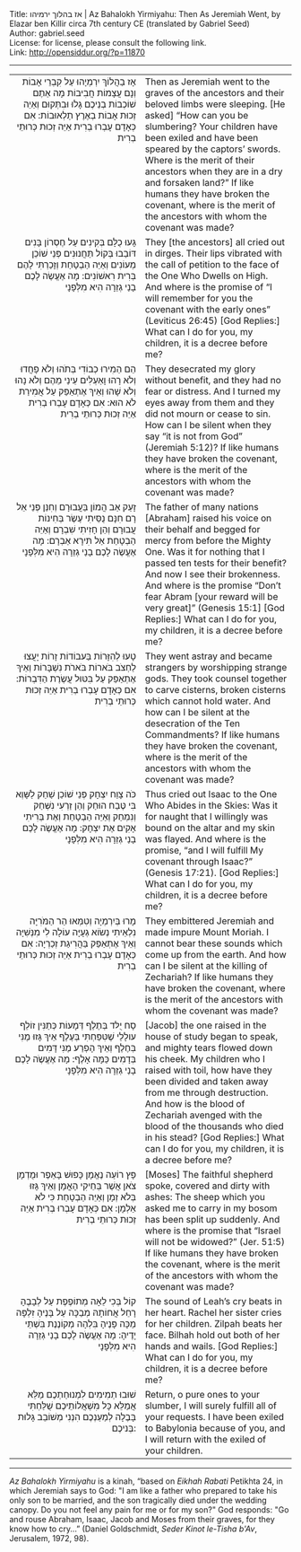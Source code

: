<html>
<head></head>
<body>
Title: אז בהלוך ירמיהו | Az Bahalokh Yirmiyahu: Then As Jeremiah Went, by Elazar ben Killir circa 7th century CE (translated by Gabriel Seed)<br />
Author: gabriel.seed<br />
License: for license, please consult the following link.<br />
Link: <a href="http://opensiddur.org/?p=11870">http://opensiddur.org/?p=11870</a>
<p />
<hr />

<table style="margin-left: auto;margin-right: auto;"><tbody>
<tr><td style="vertical-align: top;" width="46%">
<div class="liturgy" style="text-align: right;"><span lang="he">
אָז בַהֲלוֹךְ יִרְמְיָהוּ עַל קִבְרֵי אָבוֹת וְנָם עֲצָמוֹת חֲבִיבוֹת מָה אַתֶם שׁוֹכְבוֹת בְנֵיכֶם גָלוּ וּבִתְּקוּם וְאַיֵה זְכוּת אָבוֹת בְאֶרֶץ תַלְאוּבוֹת: 
אִם כְּאָדָם עָבְרוּ בְרִית אַיֵּה זְכוּת כְּרוּתֵי בְרִית 
</span></div>
</td>
 
<td style="vertical-align:top;" width="53%">
<div class="english">
Then as Jeremiah went to the graves of the ancestors and their beloved limbs were sleeping. [He asked] “How can you be slumbering? Your children have been exiled and have been speared by the captors’ swords. Where is the merit of their ancestors when they are in a dry and forsaken land?” If like humans they have broken the covenant, where is the merit of the ancestors with whom the covenant was made?
</div>
</td></tr>


<tr><td style="vertical-align: top;" width="46%">
<div class="liturgy" style="text-align: right;"><span lang="he">
גָּעוּ כֻלָּם בְּקִינִים עַל חֶסְרוֹן בָּנִים דּוֹבַבוּ בְּקוֹל תַּחֲנוּנִים פְּנֵי שׁוֹכֵן מְעוֹנִים וְאַיֵּה הַבְטָחַת וְזָכַרְתִּי לָהֶם בְּרִית רִאשׁוֹנִים: 
מָה אֶעֱשֶׂה לָכֶם בָנַי גְזֵרָה הִיא מִלְּפָנָי 
</span></div>
</td>
 
<td style="vertical-align:top;" width="53%">
<div class="english">
They [the ancestors] all cried out in dirges.
Their lips vibrated with the call of petition to the face of the One Who Dwells on High. And where is the promise of “I will remember for you the covenant with the early ones” (Leviticus 26:45) [God Replies:] What can I do for you, my children, it is a decree before me? 
</div>
</td></tr>


<tr><td style="vertical-align: top;" width="46%">
<div class="liturgy" style="text-align: right;"><span lang="he">
הֵם הֵמִירוּ כְבוֹדִי בְּתֺהוּ וְלֹא פָחֲדוּ וְלֹא רָהוּ וָאַעְלִּים עֵינַי מֵהֶם וְלֹא נָהוּ וְלֹא שָׁהוּ וְאֵיךְ אֶתְאַפַּק עַל אֲמִירַת לֹא הוּא: אִם כְּאָדָם עָבְרוּ בְרִית אַיֵּה זְכוּת כְּרוּתֵי בְרִית 
</span></div>
</td>
 
<td style="vertical-align:top;" width="53%">
<div class="english">
They desecrated my glory without benefit, and they had no fear or distress. And I turned my eyes away from them and they did not mourn or cease to sin. How can I be silent when they say “it is not from God” (Jeremiah 5:12)? If like humans they have broken the covenant, where is the merit of the ancestors with whom the covenant was made?
</div>
</td></tr>


<tr><td style="vertical-align: top;" width="46%">
<div class="liturgy" style="text-align: right;"><span lang="he">
זָעַק אַב הֲמוֹן בַּעֲבוּרָם וְחִנֵּן פְּנֵי אֵל רָם חִנָּם נֻסֵּיתִי עֶשֶׂר בְּחִינוֹת עֲבוּרָם וְהֵן חָזִיתִי שִׁבְרָם וְאַיֵּה הַבְטָחַת אַל תִּירָא אַבְרָם: מָה אֶעֱשֶׂה לָכֶם בָנַי גְזֵרָה הִיא מִלְּפָנָי 
</span></div>
</td>
 
<td style="vertical-align:top;" width="53%">
<div class="english">
The father of many nations [Abraham] raised his voice on their behalf and begged for mercy from before the Mighty One. Was it for nothing that I passed ten tests for their benefit? And now I see their brokenness. And where is the promise “Don’t fear Abram [your reward will be very great]” (Genesis 15:1] [God Replies:] What can I do for you, my children, it is a decree before me? 
</div>
</td></tr>


<tr><td style="vertical-align: top;" width="46%">
<div class="liturgy" style="text-align: right;"><span lang="he">
טָעוּ לְהִזָּרוֹת בַּעבוֹדוֹת זָרוֹת יָעֲצוּ לַחְצֺב בֺּארוֹת בֺּארֺת נִשְׁבָּרוֹת וְאֵיךְ אֶתְאַפַּק עַל בִּטּוּל עֲשֶׂרֶת הַדִּבְרוֹת: אִם כְּאָדָם עָבְרוּ בְרִית אַיֵּה זְכוּת כְּרוּתֵי בְרִית 
</span></div>
</td>
 
<td style="vertical-align:top;" width="53%">
<div class="english">
They went astray and became strangers by worshipping strange gods.
They took counsel together to carve cisterns, broken cisterns which cannot hold water. And how can I be silent at the desecration of the Ten Commandments? If like humans they have broken the covenant, where is the merit of the ancestors with whom the covenant was made? 
</div>
</td></tr>


<tr><td style="vertical-align: top;" width="46%">
<div class="liturgy" style="text-align: right;"><span lang="he">
כֺּה צָוַח יִצְחָק פְּנֵי שׁוֹכֵן שַׁחַק לַשָּׁוְא בִּי טֶּבַח הוּחַק וְהֵן זַרְעִי נִשְּׁחַק וְנִמְחַק וְאַיֵּה הַבְטָחַת וְאֶת בְּרִיתִי אָקִים אֶת יִצְחָק: מָה אֶעֱשֶֹה לָכֶם בָנַי גְזֵרָה הִיא מִלְּפָנָי 
</span></div>
</td>
 
<td style="vertical-align:top;" width="53%">
<div class="english">
Thus cried out Isaac to the One Who Abides in the Skies:
Was it for naught that I willingly was bound on the altar and my skin was flayed. And where is the promise, “and I will fulfill My covenant through Isaac?” (Genesis 17:21). [God Replies:] What can I do for you, my children, it is a decree before me? 
</div>
</td></tr>


<tr><td style="vertical-align: top;" width="46%">
<div class="liturgy" style="text-align: right;"><span lang="he">
מָרוּ בְּיִרְמְיָה וְטִמְּאוּ הַר הַמֺּרִיָּה נִלְאֵיתִי נְשׂוֹא גְעָיָּה עוֹלָה לִי מִנְּשִׁיָּה וְאֵיךְ אֶתְאַפַּק בַּהֲרִיגַת זְכַרְיָה: אִם כְּאָדָם עָבְרוּ בְרִית אַיֵּה זְכוּת כְּרוּתֵי בְרִית 
</span></div>
</td>
 
<td style="vertical-align:top;" width="53%">
<div class="english">
They embittered Jeremiah and made impure Mount Moriah. I cannot bear these sounds which come up from the earth. And how can I be silent at the killing of Zechariah? If like humans they have broken the covenant, where is the merit of the ancestors with whom the covenant was made?
</div>
</td></tr>


<tr><td style="vertical-align: top;" width="46%">
<div class="liturgy" style="text-align: right;"><span lang="he">
סָח יֻלּד בְּתֶלֶף דְּמָעוֹת כְּתַנִּין זוֹלֵף עולָלַי שֶׁטִּפַּחְתִּי בְּעֶלֶף אֵיךְ גָּזוּ מֶנִּי בְּחֶלֶף וְאֵיךְ הָפְרַע מֶנִּי דָּמִים בְּדָמִים כַּמָּה אָלֶף: מָה אֶעֱשֶֹה לָכֶם בָנַי גְזֵרָה הִיא מִלְּפָנָי 
</span></div>
</td>
 
<td style="vertical-align:top;" width="53%">
<div class="english">
[Jacob] the one raised in the house of study began to speak, and mighty tears flowed down his cheek. My children who I raised with toil, how have they been divided and taken away from me through destruction. And how is the blood of Zechariah avenged with the blood of the thousands who died in his stead? [God Replies:] What can I do for you, my children, it is a decree before me?
</div>
</td></tr>


<tr><td style="vertical-align: top;" width="46%">
<div class="liturgy" style="text-align: right;"><span lang="he">
פָּץ רוֹעַה נֶאֱמָן כָּפוּשׁ בָּאֵפֶר וּמֻדְמָן צֺאן אֲשֶׁר בְּחֵיקִי הָאֳמָן וְאֵיךְ גָּזוּ בְּלֹא זְמָן וְאַיֵּה הַבְטָחַת כִּי לֹא אַלְמָן: אִם כְּאָדָם עָבְרוּ בְרִית אַיֵּה זְכוּת כְּרוּתֵי בְרִית 
</span></div>
</td>
 
<td style="vertical-align:top;" width="53%">
<div class="english">
[Moses] The faithful shepherd spoke, covered and dirty with ashes: The sheep which you asked me to carry in my bosom has been split up suddenly. And where is the promise that “Israel will not be widowed?” (Jer. 51:5) If like humans they have broken the covenant, where is the merit of the ancestors with whom the covenant was made?
</div>
</td></tr>


<tr><td style="vertical-align: top;" width="46%">
<div class="liturgy" style="text-align: right;"><span lang="he">
קוֹל בְּכִי לֵאָה מְתוֹפֶפֶת עַל לְבָבֶהָ רָחֵל אֲחוֹתָהּ מְבַכָּה עַל בָּנֶיהָ זִלְפָּה מַכָּה פָּנֶיהָ בִּלְהָה מְקוֹנֶנֶת בִּשְׁתֵּי יָדֶיהָ: מָה אֶעֱשֶֹה לָכֶם בָנַי גְזֵרָה הִיא מִלְּפָנָי 
</span></div>
</td>
 
<td style="vertical-align:top;" width="53%">
<div class="english">
The sound of Leah’s cry beats in her heart. Rachel her sister cries for her children. Zilpah beats her face. Bilhah hold out both of her hands and wails. [God Replies:] What can I do for you, my children, it is a decree before me?
</div>
</td></tr>


<tr><td style="vertical-align: top;" width="46%">
<div class="liturgy" style="text-align: right;"><span lang="he">
שׁוּבוּ תְמִימִים לִמְנוּחַתְכֶם מַלֵּא אֲמַלֵּא כָּל מִשְׁאֲלוֹתֵיכֶם שֻׁלַּחְתִּי בָּבֶלָה לְמַעַנְכֶם הִנְנִי מְשׁוֹבֵב גָּלוּת בְּניכֶם: 
 </span></div>
</td>
 
<td style="vertical-align:top;" width="53%">
<div class="english">
Return, o pure ones to your slumber, I will surely fulfill all of your requests. I have been exiled to Babylonia because of you, and I will return with the exiled of your children. 
</div>
</td></tr>
</tbody></table>

<hr />
<em>Az Bahalokh Yirmiyahu</em> is a kinah, “based on <em>Eikhah Rabati</em> Petikhta 24, in which Jeremiah says to God: "I am like a father who prepared to take his only son to be married, and the son tragically died under the wedding canopy. Do you not feel any pain for me or for my son?" God responds: "Go and rouse Abraham, Isaac, Jacob and Moses from their graves, for they know how to cry…” (Daniel Goldschmidt, <em>Seder Kinot le-Tisha b'Av</em>, Jerusalem, 1972, 98).


</body>
</html>